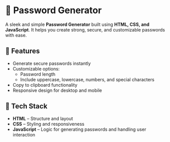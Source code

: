 # 🔐 Password Generator

A sleek and simple **Password Generator** built using **HTML, CSS, and JavaScript**. It helps you create strong, secure, and customizable passwords with ease.

## 🌟 Features

- Generate secure passwords instantly
- Customizable options:
  - Password length
  - Include uppercase, lowercase, numbers, and special characters
- Copy to clipboard functionality
- Responsive design for desktop and mobile

## 🧰 Tech Stack

- **HTML** – Structure and layout  
- **CSS** – Styling and responsiveness  
- **JavaScript** – Logic for generating passwords and handling user interaction

